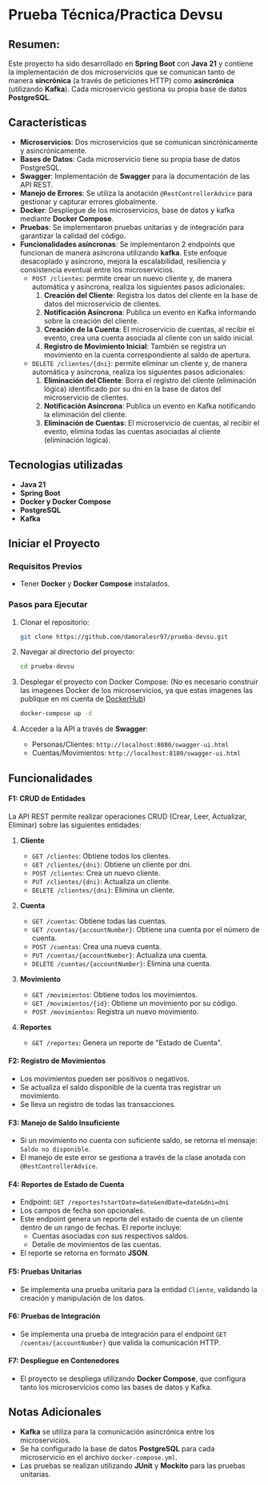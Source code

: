 # Prueba Técnica/Practica Devsu

## Resumen:

Este proyecto ha sido desarrollado en **Spring Boot** con **Java 21** y contiene la implementación de dos microservicios que se comunican tanto de manera **sincrónica** (a través de peticiones HTTP) como **asincrónica** (utilizando **Kafka**). Cada microservicio gestiona su propia base de datos **PostgreSQL**.

## Características

- **Microservicios**: Dos microservicios que se comunican sincrónicamente y asincrónicamente.
- **Bases de Datos**: Cada microservicio tiene su propia base de datos PostgreSQL.
- **Swagger**: Implementación de **Swagger** para la documentación de las API REST.
- **Manejo de Errores**: Se utiliza la anotación `@RestControllerAdvice` para gestionar y capturar errores globalmente.
- **Docker**: Despliegue de los microservicios, base de datos y kafka mediante **Docker Compose**.
- **Pruebas**: Se implementaron pruebas unitarias y de integración para garantizar la calidad del código.
- **Funcionalidades asíncronas**: Se implementaron 2 endpoints que funcionan de manera asíncrona utilizando **kafka**. Este enfoque desacoplado y asíncrono, mejora la escalabilidad, resiliencia y consistencia eventual entre los microservicios.
    - `POST /clientes`: permite crear un nuevo cliente y, de manera automática y asíncrona, realiza los siguientes pasos adicionales:
        1. **Creación del Cliente**: Registra los datos del cliente en la base de datos del microservicio de clientes.
        2. **Notificación Asíncrona**: Publica un evento en Kafka informando sobre la creación del cliente.
        3. **Creación de la Cuenta**: El microservicio de cuentas, al recibir el evento, crea una cuenta asociada al cliente con un saldo inicial.
        4. **Registro de Movimiento Inicial**: También se registra un movimiento en la cuenta correspondiente al saldo de apertura.
    - `DELETE /clientes/{dni}`: permite eliminar un cliente y, de manera automática y asíncrona, realiza los siguientes pasos adicionales:
        1. **Eliminación del Cliente**: Borra el registro del cliente (eliminación lógica) identificado por su dni en la base de datos del microservicio de clientes.
        2. **Notificación Asíncrona**: Publica un evento en Kafka notificando la eliminación del cliente.
        3. **Eliminación de Cuentas**: El microservicio de cuentas, al recibir el evento, elimina todas las cuentas asociadas al cliente (eliminación lógica).

## Tecnologias utilizadas

- **Java 21**
- **Spring Boot**
- **Docker y Docker Compose**
- **PostgreSQL**
- **Kafka**

## Iniciar el Proyecto

### Requisitos Previos

- Tener **Docker** y **Docker Compose** instalados.

### Pasos para Ejecutar

1. Clonar el repositorio:
    ```bash
    git clone https://github.com/damoralesr97/prueba-devsu.git
    ```

2. Navegar al directorio del proyecto:
    ```bash
    cd prueba-devsu
    ```

3. Desplegar el proyecto con Docker Compose: (No es necesario construir las imagenes Docker de los microservicios, ya que estas imagenes las publique en mi cuenta de [DockerHub](https://hub.docker.com/u/damoralesr97))
    ```bash
    docker-compose up -d
    ```

4. Acceder a la API a través de **Swagger**:
    - Personas/Clientes: `http://localhost:8080/swagger-ui.html`
    - Cuentas/Movimientos: `http://localhost:8180/swagger-ui.html`

## Funcionalidades

#### F1: CRUD de Entidades

La API REST permite realizar operaciones CRUD (Crear, Leer, Actualizar, Eliminar) sobre las siguientes entidades:

1. **Cliente**
   - `GET /clientes`: Obtiene todos los clientes.
   - `GET /clientes/{dni}`: Obtiene un cliente por dni.
   - `POST /clientes`: Crea un nuevo cliente.
   - `PUT /clientes/{dni}`: Actualiza un cliente.
   - `DELETE /clientes/{dni}`: Elimina un cliente.

2. **Cuenta**
   - `GET /cuentas`: Obtiene todas las cuentas.
   - `GET /cuentas/{accountNumber}`: Obtiene una cuenta por el número de cuenta.
   - `POST /cuentas`: Crea una nueva cuenta.
   - `PUT /cuentas/{accountNumber}`: Actualiza una cuenta.
   - `DELETE /cuentas/{accountNumber}`: Elimina una cuenta.

3. **Movimiento**
   - `GET /movimientos`: Obtiene todos los movimientos.
   - `GET /movimientos/{id}`: Obtiene un movimiento por su código.
   - `POST /movimientos`: Registra un nuevo movimiento.

4. **Reportes**
   - `GET /reportes`: Genera un reporte de "Estado de Cuenta".

#### F2: Registro de Movimientos
- Los movimientos pueden ser positivos o negativos.
- Se actualiza el saldo disponible de la cuenta tras registrar un movimiento.
- Se lleva un registro de todas las transacciones.

#### F3: Manejo de Saldo Insuficiente
- Si un movimiento no cuenta con suficiente saldo, se retorna el mensaje: `Saldo no disponible`.
- El manejo de este error se gestiona a través de la clase anotada con `@RestControllerAdvice`.

#### F4: Reportes de Estado de Cuenta
- Endpoint: `GET /reportes?startDate=date&endDate=date&dni=dni`
- Los campos de fecha son opcionales.
- Este endpoint genera un reporte del estado de cuenta de un cliente dentro de un rango de fechas. El reporte incluye:
  - Cuentas asociadas con sus respectivos saldos.
  - Detalle de movimientos de las cuentas.
- El reporte se retorna en formato **JSON**.

#### F5: Pruebas Unitarias
- Se implementa una prueba unitaria para la entidad `Cliente`, validando la creación y manipulación de los datos.

#### F6: Pruebas de Integración
- Se implementa una prueba de integración para el endpoint `GET /cuentas/{accountNumber}` que valida la comunicación HTTP.

#### F7: Despliegue en Contenedores
- El proyecto se despliega utilizando **Docker Compose**, que configura tanto los microservicios como las bases de datos y Kafka.

## Notas Adicionales

- **Kafka** se utiliza para la comunicación asincrónica entre los microservicios.
- Se ha configurado la base de datos **PostgreSQL** para cada microservicio en el archivo `docker-compose.yml`.
- Las pruebas se realizan utilizando **JUnit** y **Mockito** para las pruebas unitarias.
